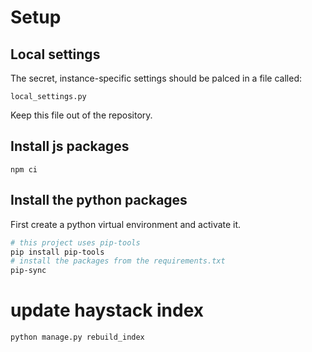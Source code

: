 # Setup

## Local settings

The secret, instance-specific settings should be palced in a file called:

`local_settings.py`

Keep this file out of the repository.

## Install js packages

`npm ci`

## Install the python packages

First create a python virtual environment and activate it.

```bash
# this project uses pip-tools
pip install pip-tools
# install the packages from the requirements.txt
pip-sync
```

# update haystack index

`python manage.py rebuild_index`

